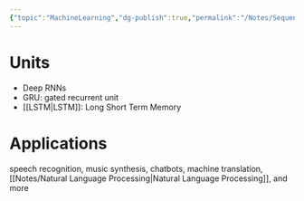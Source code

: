 ```yaml
---
{"topic":"MachineLearning","dg-publish":true,"permalink":"/Notes/Sequence models in ML/","dgPassFrontmatter":true,"noteIcon":""}
---
```


# Units
- Deep RNNs
- GRU: gated recurrent unit
- [[LSTM\|LSTM]]: Long Short Term Memory

# Applications
 speech recognition, music synthesis, chatbots, machine translation, [[Notes/Natural Language Processing\|Natural Language Processing]], and more